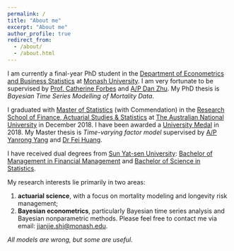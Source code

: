 ```yaml
---
permalink: /
title: "About me"
excerpt: "About me"
author_profile: true
redirect_from: 
  - /about/
  - /about.html
---
```


I am currently a final-year PhD student in the [Department of Econometrics and Business Statistics](https://www.monash.edu/business/ebs) at [Monash University](https://www.monash.edu). I am very fortunate to be supervised by [Prof. Catherine Forbes](https://research.monash.edu/en/persons/catherine-forbes) and [A/P Dan Zhu](https://research.monash.edu/en/persons/dan-zhu). My PhD thesis is _Bayesian Time Series Modelling of Mortality Data_.

I graduated with [Master of Statistics](https://programsandcourses.anu.edu.au/2017/program/mstat) (with Commendation) in the [Research School of Finance, Actuarial Studies & Statistics](https://rsfas.anu.edu.au) at [The Australian National University](https://www.anu.edu.au) in December 2018. I have been awarded a [University Medal](https://www.anu.edu.au/students/program-administration/prizes/university-medal-and-postgraduate-medal-for-academic-excellence) in 2018. My Master thesis is _Time-varying factor model_ supervised by [A/P Yanrong Yang](https://cbe.anu.edu.au/about/staff-directory/associate-professor-yanrong-yang) and [Dr Fei Huang](https://www.unsw.edu.au/staff/fei-huang).

I have received dual degrees from [Sun Yat-sen University](https://www.sysu.edu.cn/sysuen/): [Bachelor of Management in Financial Management](https://bus.sysu.edu.cn/en) and [Bachelor of Science in Statistics](https://math.sysu.edu.cn).

My research interests lie primarily in two areas: 
1. **actuarial science**, with a focus on mortality modeling and longevity risk management;
2. **Bayesian econometrics**, particularly Bayesian time series analysis and Bayesian nonparametric methods.
Please feel free to contact me via email: [jianjie.shi@monash.edu](mailto:jianjie.shi@monash.edu).

_All models are wrong, but some are useful._
